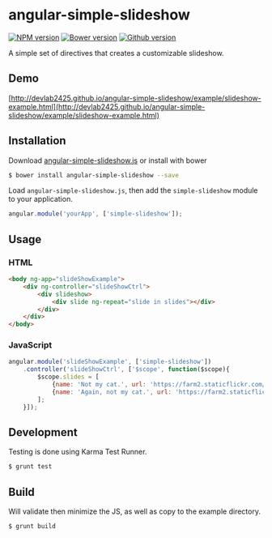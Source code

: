 # angular-simple-slideshow 
[![NPM version](https://badge.fury.io/js/angular-simple-slideshow.svg)](http://badge.fury.io/js/angular-simple-slideshow)
[![Bower version](https://badge.fury.io/bo/angular-simple-slideshow.svg)](http://badge.fury.io/bo/angular-simple-slideshow)
[![Github version](https://badge.fury.io/gh/angular-simple-slideshow.svg)](http://badge.fury.io/gh/angular-simple-slideshow)

A simple set of directives that creates a customizable slideshow.

## Demo
[http://devlab2425.github.io/angular-simple-slideshow/example/slideshow-example.html](http://devlab2425.github.io/angular-simple-slideshow/example/slideshow-example.html)

## Installation

Download [angular-simple-slideshow.js](https://raw.githubusercontent.com/DevLab2425/angular-simple-slideshow/master/angular-simple-slideshow.js) or install with bower
	
```BASH
$ bower install angular-simple-slideshow --save
```

Load `angular-simple-slideshow.js`, then add the `simple-slideshow` module to your application.

```javascript
angular.module('yourApp', ['simple-slideshow']);
```
	
## Usage
### HTML
```html
<body ng-app="slideShowExample">
	<div ng-controller="slideShowCtrl">
		<div slideshow>
			<div slide ng-repeat="slide in slides"></div>
		</div>
	</div>
</body>
```

### JavaScript
```javascript
angular.module('slideShowExample', ['simple-slideshow'])
	.controller('slideShowCtrl', ['$scope', function($scope){
		$scope.slides = [
			{name: 'Not my cat.', url: 'https://farm2.staticflickr.com/1318/5114665665_e55b2c2169_n.jpg'},
			{name: 'Again, not my cat.', url: 'https://farm2.staticflickr.com/1079/901626554_8bc51ec160_n.jpg'}
		];
	}]);
```

## Development

Testing is done using Karma Test Runner.

```BASH
$ grunt test
```
	
## Build
Will validate then minimize the JS, as well as copy to the example directory. 

```BASH
$ grunt build
```
